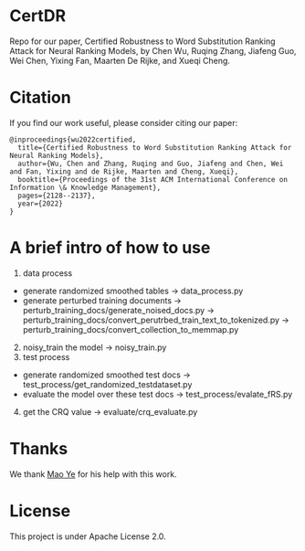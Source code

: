 # CertDR

Repo for our paper, Certified Robustness to Word Substitution Ranking Attack for Neural Ranking Models, by Chen Wu, Ruqing Zhang, Jiafeng Guo, Wei Chen, Yixing Fan, Maarten De Rijke, and Xueqi Cheng.
# Citation
If you find our work useful, please consider citing our paper:
```
@inproceedings{wu2022certified,
  title={Certified Robustness to Word Substitution Ranking Attack for Neural Ranking Models},
  author={Wu, Chen and Zhang, Ruqing and Guo, Jiafeng and Chen, Wei and Fan, Yixing and de Rijke, Maarten and Cheng, Xueqi},
  booktitle={Proceedings of the 31st ACM International Conference on Information \& Knowledge Management},
  pages={2128--2137},
  year={2022}
}
```
# A brief intro of how to use

1. data process
 - generate randomized smoothed tables ->  data_process.py
 - generate perturbed training documents -> perturb_training_docs/generate_noised_docs.py -> perturb_training_docs/convert_perutrbed_train_text_to_tokenized.py -> perturb_training_docs/convert_collection_to_memmap.py
2. noisy_train the model  ->  noisy_train.py
3. test process
 - generate randomized smoothed test docs ->  test_process/get_randomized_testdataset.py
 - evaluate the model over these test docs -> test_process/evalate_fRS.py
4. get the CRQ value -> evaluate/crq_evaluate.py

# Thanks
We thank [Mao Ye](https://lushleaf.github.io/) for his help with this work.
# License
This project is under Apache License 2.0.
